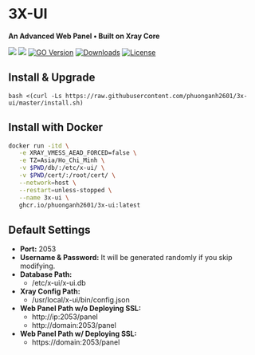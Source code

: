 # 3X-UI

**An Advanced Web Panel • Built on Xray Core**

[![](https://img.shields.io/github/v/release/phuonganh2601/3x-ui.svg)](https://github.com/phuonganh2601/3x-ui/releases)
[![](https://img.shields.io/github/actions/workflow/status/phuonganh2601/3x-ui/release.yml.svg)](#)
[![GO Version](https://img.shields.io/github/go-mod/go-version/phuonganh2601/3x-ui.svg)](#)
[![Downloads](https://img.shields.io/github/downloads/phuonganh2601/3x-ui/total.svg)](#)
[![License](https://img.shields.io/badge/license-GPL%20V3-blue.svg?longCache=true)](https://www.gnu.org/licenses/gpl-3.0.en.html)

## Install & Upgrade

```
bash <(curl -Ls https://raw.githubusercontent.com/phuonganh2601/3x-ui/master/install.sh)
```

## Install with Docker

 ```sh
 docker run -itd \
    -e XRAY_VMESS_AEAD_FORCED=false \
    -e TZ=Asia/Ho_Chi_Minh \
    -v $PWD/db/:/etc/x-ui/ \
    -v $PWD/cert/:/root/cert/ \
    --network=host \
    --restart=unless-stopped \
    --name 3x-ui \
    ghcr.io/phuonganh2601/3x-ui:latest
 ```

## Default Settings

- **Port:** 2053
- **Username & Password:** It will be generated randomly if you skip modifying.
- **Database Path:**
  - /etc/x-ui/x-ui.db
- **Xray Config Path:**
  - /usr/local/x-ui/bin/config.json
- **Web Panel Path w/o Deploying SSL:**
  - http://ip:2053/panel
  - http://domain:2053/panel
- **Web Panel Path w/ Deploying SSL:**
  - https://domain:2053/panel

